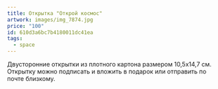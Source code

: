 ```yaml
---
title: Открытка "Открой космос"
artwork: images/img_7874.jpg
price: "100"
id: 610d3a6bc7b4180011dc41ea
tags:
  - space
---
```

Двусторонние открытки из плотного картона размером 10,5х14,7 см. Открытку можно подписать и вложить в подарок или отправить по почте близкому.